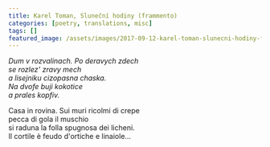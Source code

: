 ```yaml
---
title: Karel Toman, Sluneční hodiny (frammento)
categories: [poetry, translations, misc]
tags: []
featured_image: /assets/images/2017-09-12-karel-toman-slunecni-hodiny-frammento.jpg
---
```


<p><em>Dum v rozvalinach. Po deravych zdech<br />
se rozlez' zravy mech<br />
a lisejniku cizopasna chaska.<br />
Na dvofe buji kokotice<br />
a prales kopfiv.</em></p>

<p>Casa in rovina. Sui muri ricolmi di crepe<br />
pecca di gola il muschio<br />
si raduna la folla spugnosa dei licheni.<br />
Il cortile è feudo d'ortiche e linaiole...</p>
